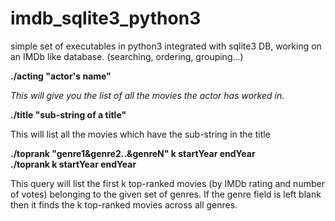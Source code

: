 # imdb_sqlite3_python3
simple set of executables in python3 integrated with sqlite3 DB, working on an IMDb like database. (searching, ordering, grouping...)

<b>./acting "actor's name"</b>  
  
  <i>This will give you the list of all the movies the actor has worked in.</i>

<b>./title "sub-string of a title"</b>  
  
  This will list all the movies which have the sub-string in the title

<b>./toprank "genre1&genre2..&genreN" k startYear endYear</b>  
<b>./toprank k startYear endYear</b>  
  
  This query will list the first k top-ranked movies (by IMDb rating and number of votes) belonging to the given set of genres.
  If the genre field is left blank then it finds the k top-ranked movies across all genres.
